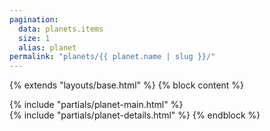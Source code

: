 ```yaml
---
pagination:
  data: planets.items
  size: 1
  alias: planet
permalink: "planets/{{ planet.name | slug }}/"
---
```


{% extends "layouts/base.html" %}
{% block content %}

<main tabindex="-1" id="main-content">{% include "partials/planet-main.html" %}</main>
{% include "partials/planet-details.html" %}
{% endblock %}
